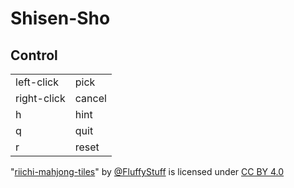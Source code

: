 # Shisen-Sho

## Control

|             |        |
| -           | -      |
| left-click  | pick   |
| right-click | cancel |
| h           | hint   |
| q           | quit   |
| r           | reset  |

"[riichi-mahjong-tiles](https://github.com/FluffyStuff/riichi-mahjong-tiles)"
by [@FluffyStuff](https://github.com/FluffyStuff)
is licensed under
[CC BY 4.0](https://creativecommons.org/licenses/by/4.0/)
